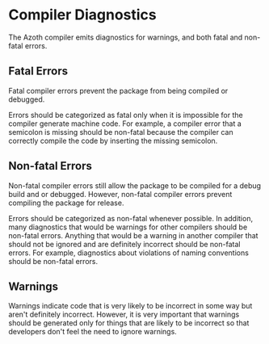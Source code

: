 # Compiler Diagnostics

The Azoth compiler emits diagnostics for warnings, and both fatal and non-fatal errors.

## Fatal Errors

Fatal compiler errors prevent the package from being compiled or debugged.

Errors should be categorized as fatal only when it is impossible for the compiler generate machine
code. For example, a compiler error that a semicolon is missing should be non-fatal because the
compiler can correctly compile the code by inserting the missing semicolon.

## Non-fatal Errors

Non-fatal compiler errors still allow the package to be compiled for a debug build and or debugged.
However, non-fatal compiler errors prevent compiling the package for release.

Errors should be categorized as non-fatal whenever possible. In addition, many diagnostics that
would be warnings for other compilers should be non-fatal errors. Anything that would be a warning
in another compiler that should not be ignored and are definitely incorrect should be non-fatal
errors. For example, diagnostics about violations of naming conventions should be non-fatal errors.

## Warnings

Warnings indicate code that is very likely to be incorrect in some way but aren't definitely
incorrect. However, it is very important that warnings should be generated only for things that are
likely to be incorrect so that developers don't feel the need to ignore warnings.
